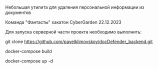 Небольшая утилита для удаления персональной информации из документов

Команда "Фантасты" хакатон CyberGarden 22.12.2023

Для запуска серверной части проекта необходимо выполнить:

git clone https://github.com/pavelklimovskoy/docDefender_backend.git

docker-compose build

docker-compose up -d
